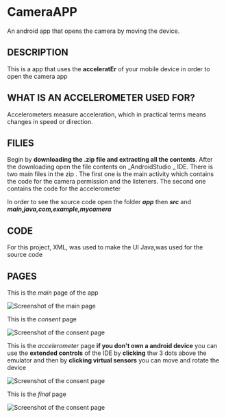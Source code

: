 # CameraAPP
An android app that opens the camera by moving the device.

## DESCRIPTION
This is a app that uses the **acceleratEr** of your mobile device in order to open the camera app 

## WHAT IS AN ACCELEROMETER USED FOR?
Accelerometers measure acceleration, which in practical terms means changes in speed or direction.
## FILIES
Begin by **downloading the .zip file and extracting all the contents**. After the downloading open the file contents on
_AndroidStudio _ IDE.
There is two main files in the zip . The first one is the main activity which contains the code for the camera permission and the listeners. The second one contains the code for the accelerometer 

In order to see the source code open the folder ***app*** then ***src*** and ***main,java,com,example,mycamera***

## CODE
For this project, 
XML, was used to make the UI 
Java,was used for the source code

## PAGES 
This is the _main_ page of the app

![Screenshot of the main page](sceenshots/main.png)

This is the _consent_ page 

![Screenshot of the consent page](sceenshots/consent.png)

This is the _accelerometer_ page 
**if you don't own a android device** you can use the **extended controls** of the IDE by **clicking** thw 3 dots above the emulator and then by **clicking virtual sensors** you can move and rotate the device 


![Screenshot of the consent page](sceenshots/accelerometor.png)

This is the _final_ page 

![Screenshot of the consent page](sceenshots/final.png)

